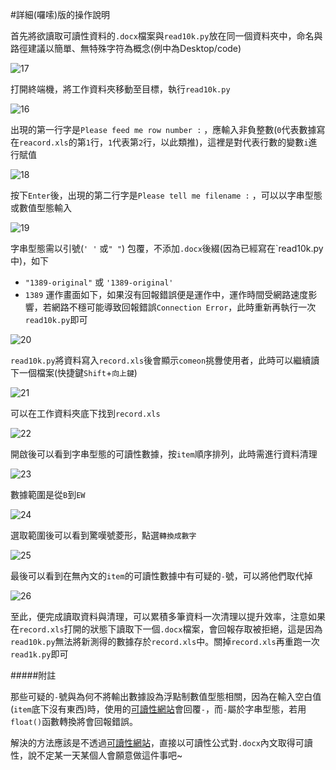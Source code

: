 #詳細(囉嗦)版的操作說明

首先將欲讀取可讀性資料的`.docx`檔案與`read10k.py`放在同一個資料夾中，命名與路徑建議以簡單、無特殊字符為概念(例中為Desktop/code)

![17](https://github.com/otto1994/Readability/blob/master/figure/17.png)

打開終端機，將工作資料夾移動至目標，執行`read10k.py`

![16](https://github.com/otto1994/Readability/blob/master/figure/16.png)

出現的第一行字是`Please feed me row number :` ，應輸入非負整數(`0`代表數據寫在`reacord.xls`的第`1`行，`1`代表第`2`行，以此類推)，這裡是對代表行數的變數`i`進行賦值

![18](https://github.com/otto1994/Readability/blob/master/figure/18.png)

按下`Enter`後，出現的第二行字是`Please tell me filename :` ，可以以字串型態或數值型態輸入

![19](https://github.com/otto1994/Readability/blob/master/figure/19.png)

字串型態需以引號(`' '` 或`" "`) 包覆，不添加`.docx`後綴(因為已經寫在`read10k.py中)，如下
* `"1389-original"` 或 `'1389-original'`
* `1389`
運作畫面如下，如果沒有回報錯誤便是運作中，運作時間受網路速度影響，若網路不穩可能導致回報錯誤`Connection Error`，此時重新再執行一次`read10k.py`即可

![20](https://github.com/otto1994/Readability/blob/master/figure/20.png)

`read10k.py`將資料寫入`record.xls`後會顯示`comeon`挑釁使用者，此時可以繼續讀下一個檔案(快捷鍵`Shift`+`向上鍵`)

![21](https://github.com/otto1994/Readability/blob/master/figure/21.png)

可以在工作資料夾底下找到`record.xls`

![22](https://github.com/otto1994/Readability/blob/master/figure/22.png)

開啟後可以看到字串型態的可讀性數據，按`item`順序排列，此時需進行資料清理

![23](https://github.com/otto1994/Readability/blob/master/figure/23.png)

數據範圍是從`B`到`EW`

![24](https://github.com/otto1994/Readability/blob/master/figure/24.png)

選取範圍後可以看到驚嘆號菱形，點選`轉換成數字`

![25](https://github.com/otto1994/Readability/blob/master/figure/25.png)

最後可以看到在無內文的`item`的可讀性數據中有可疑的`-`號，可以將他們取代掉

![26](https://github.com/otto1994/Readability/blob/master/figure/26.png)

至此，便完成讀取資料與清理，可以累積多筆資料一次清理以提升效率，注意如果在`record.xls`打開的狀態下讀取下一個`.docx`檔案，會回報存取被拒絕，這是因為`read10k.py`無法將新測得的數據存於`record.xls`中。關掉`record.xls`再重跑一次`read1k.py`即可

#####附註

那些可疑的`-`號與為何不將輸出數據設為浮點制數值型態相關，因為在輸入空白值(`item`底下沒有東西)時，使用的[可讀性網站](https://readability-score.com/)會回覆`-`，而`-`屬於字串型態，若用`float()`函數轉換將會回報錯誤。

解決的方法應該是不透過[可讀性網站](https://readability-score.com/)，直接以可讀性公式對`.docx`內文取得可讀性，說不定某一天某個人會願意做這件事吧~

